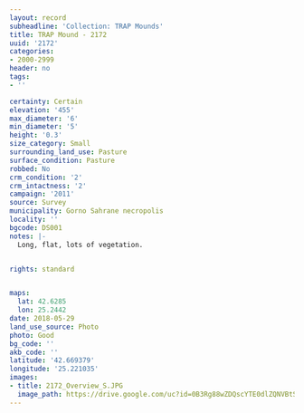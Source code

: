 ```yaml
---
layout: record
subheadline: 'Collection: TRAP Mounds'
title: TRAP Mound - 2172
uuid: '2172'
categories:
- 2000-2999
header: no
tags:
- ''

certainty: Certain
elevation: '455'
max_diameter: '6'
min_diameter: '5'
height: '0.3'
size_category: Small
surrounding_land_use: Pasture
surface_condition: Pasture
robbed: No
crm_condition: '2'
crm_intactness: '2'
campaign: '2011'
source: Survey
municipality: Gorno Sahrane necropolis
locality: ''
bgcode: DS001
notes: |-
  Long, flat, lots of vegetation.


rights: standard


maps:
  lat: 42.6285
  lon: 25.2442
date: 2018-05-29
land_use_source: Photo
photo: Good
bg_code: ''
akb_code: ''
latitude: '42.669379'
longitude: '25.221035'
images:
- title: 2172_Overview_S.JPG
  image_path: https://drive.google.com/uc?id=0B3Rg88wZDQscYTE0dlZQNVBtSG8
---
```

